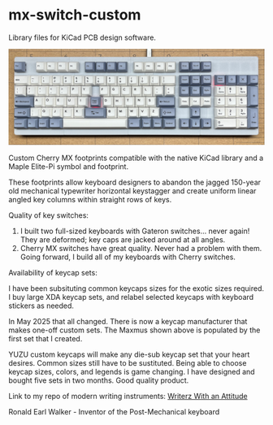 # mx-switch-custom
Library files for KiCad PCB design software.

<img src="Images/MaximusGitHub.png" width="650" />

Custom Cherry MX footprints compatible with the native KiCad library and a Maple Elite-Pi symbol and footprint. 

These footprints allow keyboard designers to abandon the jagged 150-year old mechanical typewriter horizontal keystagger and 
create uniform linear angled key columns within straight rows of keys.

Quality of key switches:

1. I built two full-sized keyboards with Gateron switches... never again! They are deformed; key caps are jacked around at all angles. 
2. Cherry MX switches have great quality. Never had a problem with them. Going forward, I build all of my keyboards with Cherry switches.

Availability of keycap sets:

I have been subsituting common keycaps sizes for the exotic sizes required. I buy large XDA keycap sets, and relabel selected keycaps with keyboard 
stickers as needed.

In May 2025 that all changed. There is now a keycap manufacturer that makes one-off custom sets. The Maxmus shown above is populated by the first set 
that I created.

YUZU custom keycaps will make any die-sub keycap set that your heart desires. Common sizes still have to be sustituted. Being able to choose keycap 
sizes, colors, and legends is game changing. I have designed and bought five sets in two months. Good quality product.

Link to my repo of modern writing instruments: [Writerz With an Attitude](https://github.com/Dholydai/writerz-with-an-attitude)

Ronald Earl Walker - Inventor of the Post-Mechanical keyboard
